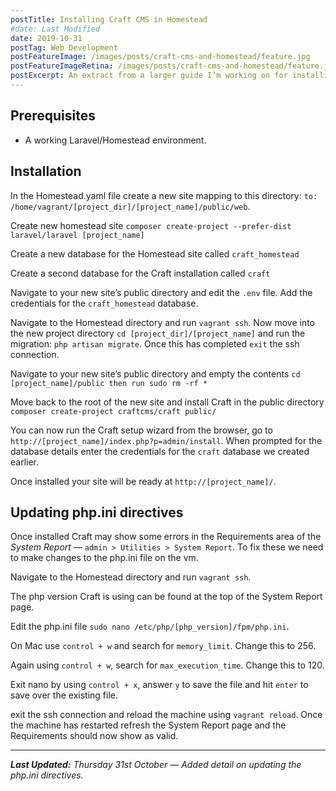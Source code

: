 ```yaml
---
postTitle: Installing Craft CMS in Homestead
#date: Last Modified
date: 2019-10-31
postTag: Web Development
postFeatureImage: /images/posts/craft-cms-and-homestead/feature.jpg
postFeatureImageRetina: /images/posts/craft-cms-and-homestead/feature.jpg
postExcerpt: An extract from a larger guide I’m working on for installing Laravel/Homestead.
---
```


## Prerequisites

- A working Laravel/Homestead environment.

## Installation

In the Homestead.yaml file create a new site mapping to this directory:
`to: /home/vagrant/[project_dir]/[project_name]/public/web`.

Create new homestead site
`composer create-project --prefer-dist laravel/laravel [project_name]`

Create a new database for the Homestead site called `craft_homestead`

Create a second database for the Craft installation called `craft`

Navigate to your new site’s public directory and edit the `.env` file. Add the credentials for the `craft_homestead` database.

Navigate to the Homestead directory and run `vagrant ssh`. Now move into the new project directory `cd [project_dir]/[project_name]` and run the migration: `php artisan migrate`. Once this has completed `exit` the ssh connection.

Navigate to your new site’s public directory and empty the contents
`cd [project_name]/public then run sudo rm -rf *`

Move back to the root of the new site and install Craft in the public directory
`composer create-project craftcms/craft public/`

You can now run the Craft setup wizard from the browser, go to `http://[project_name]/index.php?p=admin/install`. When prompted for the database details enter the credentials for the `craft` database we created earlier.

Once installed your site will be ready at `http://[project_name]/`.

## Updating php.ini directives

Once installed Craft may show some errors in the Requirements area of the *System Report* — `admin > Utilities > System Report`. To fix these we need to make changes to the php.ini file on the vm.

Navigate to the Homestead directory and run `vagrant ssh`.

The php version Craft is using can be found at the top of the System Report page.

Edit the php.ini file `sudo nano /etc/php/[php_version]/fpm/php.ini`.

On Mac use `control + w` and search for `memory_limit`. Change this to 256.

Again using `control + w`, search for `max_execution_time`. Change this to 120.

Exit nano by using `control + x`, answer `y` to save the file and hit `enter` to save over the existing file.

exit the ssh connection and reload the machine using `vagrant reload`. Once the machine has restarted refresh the System Report page and the Requirements should now show as valid.

---

***Last Updated:** Thursday 31st October — Added detail on updating the php.ini directives.*